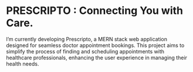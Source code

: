 # PRESCRIPTO : Connecting You with Care.

I’m currently developing Prescripto, a MERN stack web application designed for seamless doctor appointment bookings. This project aims to simplify the process of finding and scheduling appointments with healthcare professionals, enhancing the user experience in managing their health needs.
